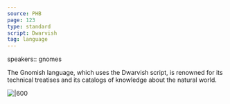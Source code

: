 ```yaml
---
source: PHB
page: 123
type: standard
script: Dwarvish
tag: language
---
```


speakers:: gnomes

The Gnomish language, which uses the Dwarvish script, is renowned for its technical treatises and its catalogs of knowledge about the natural world.

![|600]()